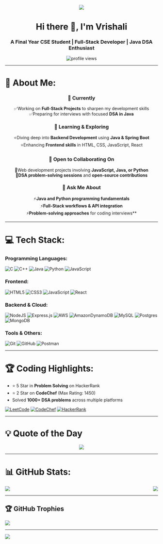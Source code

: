 <p align="center">
  <a href="https://github.com/Vrishali34">
    <img src="https://readme-typing-svg.herokuapp.com/?lines=Full-Stack%20Web%20Developer;DSA%20Enthusiast;Java%20and%20Python%20Lover;Always%20Learning%20New%20Things...&center=true&width=500&height=75">
  </a>
</p>

<h1 align="center">Hi there 👋, I'm Vrishali </h1>
<h3 align="center">A Final Year CSE Student | Full-Stack Developer | Java DSA Enthusiast</h3>

<p align="center">
  <img src="https://komarev.com/ghpvc/?username=vrishali-jadhav&color=brightgreen" alt="profile views" />
</p>

---

# 💫 About Me:
<p align="center">
<div align="center">

### 🔭 Currently  
 ✅Working on **Full-Stack Projects** to sharpen my development skills  
 ✅Preparing for interviews with focused **DSA in Java**  

### 🌱 Learning & Exploring  
 ⭐Diving deep into **Backend Development** using **Java & Spring Boot**  
 ⭐Enhancing **Frontend skills** in HTML, CSS, JavaScript, React  

### 👯 Open to Collaborating On 
 📌Web development projects involving **JavaScript, Java, or Python**  
 📌**DSA problem-solving sessions** and **open-source contributions**  

### 💬 Ask Me About  
 ⚡️**Java and Python programming fundamentals**  
 ⚡️**Full-Stack workflows & API integration**  
 ⚡️**Problem-solving approaches** for coding interviews**

</div>  

</p>

---


# 💻 Tech Stack:

### Programming Languages:
![C](https://img.shields.io/badge/c-%2300599C.svg?style=for-the-badge&logo=c&logoColor=white) 
![C++](https://img.shields.io/badge/c++-%2300599C.svg?style=for-the-badge&logo=c%2B%2B&logoColor=white) 
![Java](https://img.shields.io/badge/java-%23ED8B00.svg?style=for-the-badge&logo=java&logoColor=white) 
![Python](https://img.shields.io/badge/python-3670A0?style=for-the-badge&logo=python&logoColor=ffdd54) 
![JavaScript](https://img.shields.io/badge/javascript-%23323330.svg?style=for-the-badge&logo=javascript&logoColor=%23F7DF1E)

### Frontend:
![HTML5](https://img.shields.io/badge/html5-%23E34F26.svg?style=for-the-badge&logo=html5&logoColor=white) 
![CSS3](https://img.shields.io/badge/css3-%231572B6.svg?style=for-the-badge&logo=css3&logoColor=white) 
![JavaScript](https://img.shields.io/badge/javascript-%23323330.svg?style=for-the-badge&logo=javascript&logoColor=%23F7DF1E) 
![React](https://img.shields.io/badge/react-%2320232a.svg?style=for-the-badge&logo=react&logoColor=%2361DAFB) 

### Backend & Cloud:
![NodeJS](https://img.shields.io/badge/node.js-6DA55F?style=for-the-badge&logo=node.js&logoColor=white) 
![Express.js](https://img.shields.io/badge/express.js-%23404d59.svg?style=for-the-badge&logo=express&logoColor=%2361DAFB) 
![AWS](https://img.shields.io/badge/AWS-%23FF9900.svg?style=for-the-badge&logo=amazon-aws&logoColor=white) 
![AmazonDynamoDB](https://img.shields.io/badge/Amazon%20DynamoDB-4053D6?style=for-the-badge&logo=Amazon%20DynamoDB&logoColor=white) 
![MySQL](https://img.shields.io/badge/mysql-%2300f.svg?style=for-the-badge&logo=mysql&logoColor=white) 
![Postgres](https://img.shields.io/badge/postgres-%23316192.svg?style=for-the-badge&logo=postgresql&logoColor=white) 
![MongoDB](https://img.shields.io/badge/MongoDB-%234ea94b.svg?style=for-the-badge&logo=mongodb&logoColor=white)  

### Tools & Others:
![Git](https://img.shields.io/badge/git-%23F05033.svg?style=for-the-badge&logo=git&logoColor=white) 
![GitHub](https://img.shields.io/badge/github-%23121011.svg?style=for-the-badge&logo=github&logoColor=white) 
![Postman](https://img.shields.io/badge/postman-%23FF6C37.svg?style=for-the-badge&logo=postman&logoColor=white) 

---

# 🏆 Coding Highlights:
- ⭐ 5 Star in **Problem Solving** on HackerRank  
- ⭐ 2 Star on **CodeChef** (Max Rating: 1450)  
- Solved **1000+ DSA problems** across multiple platforms  

[![LeetCode](https://img.shields.io/badge/LeetCode-FFA116?style=for-the-badge&logo=LeetCode&logoColor=white)](https://leetcode.com/) 
[![CodeChef](https://img.shields.io/badge/CodeChef-%23964b00.svg?style=for-the-badge&logo=CodeChef&logoColor=white)](https://www.codechef.com/) 
[![HackerRank](https://img.shields.io/badge/HackerRank-2EC866?style=for-the-badge&logo=HackerRank&logoColor=white)](https://www.hackerrank.com/) 

---

# 💡 Quote of the Day

<p align="center">
  <img src="https://img.shields.io/badge/💬%20Quote-Consistency%20is%20the%20key-blueviolet?style=for-the-badge" />
</p>

---

# 📊 GitHub Stats:

<img align="right" src="https://github-readme-stats.vercel.app/api/top-langs/?username=Vrishali34&theme=nord&hide_border=true&include_all_commits=false&count_private=true&layout=compact" />

<img src="https://github-readme-streak-stats.herokuapp.com/?user=Vrishali34&theme=nord&hide_border=true" />

---

## 🏆 GitHub Trophies
![](https://github-profile-trophy.vercel.app/?username=Vrishali34&theme=nord&column=-1&no-frame=true&no-bg=true&margin-w=4)  

---

[![](https://visitcount.itsvg.in/api?id=Vrishali34&icon=6&color=0)](https://visitcount.itsvg.in)  
